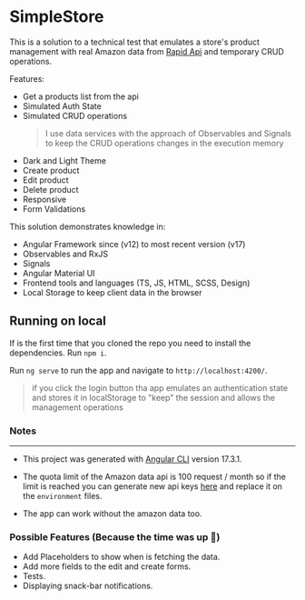 # SimpleStore

This is a solution to a technical test that emulates a store's product management with real Amazon data from [Rapid Api](https://rapidapi.com/letscrape-6bRBa3QguO5/api/real-time-amazon-data) and temporary CRUD operations.

Features:

* Get a products list from the api
* Simulated Auth State
* Simulated CRUD operations 
    >I use data services with the approach of Observables and Signals to keep the CRUD operations changes in the execution memory
* Dark and Light Theme
* Create product
* Edit product
* Delete product
* Responsive
* Form Validations

This solution demonstrates knowledge in:

- Angular Framework since (v12) to most recent version (v17)
- Observables and RxJS
- Signals
- Angular Material UI
- Frontend tools and languages (TS, JS, HTML, SCSS, Design)
- Local Storage to keep client data in the browser

## Running on local

If is the first time that you cloned the repo you need to install the dependencies. Run `npm i`.

Run `ng serve` to run the app and navigate to `http://localhost:4200/`.

>if you click the login button tha app emulates an authentication state and stores it in localStorage to "keep" the session and allows the management operations

### Notes
___
* This project was generated with [Angular CLI](https://github.com/angular/angular-cli) version 17.3.1.

* The quota limit of the Amazon data api is 100 request / month so if the limit is reached you can generate new api keys [here](https://rapidapi.com/letscrape-6bRBa3QguO5/api/real-time-amazon-data) and replace it on the `environment` files.

* The app can work without the amazon data too.

### Possible Features (Because the time was up 🥴)
* Add Placeholders to show when is fetching the data.
* Add more fields to the edit and create forms.
* Tests.
* Displaying snack-bar notifications.
